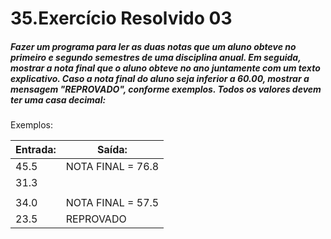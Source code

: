 # 35.Exercício Resolvido 03
##### Fazer um programa para ler as duas notas que um aluno obteve no primeiro e segundo semestres de uma disciplina anual. Em seguida, mostrar a nota final que o aluno obteve no ano juntamente com um texto explicativo. Caso a nota final do aluno seja inferior a 60.00, mostrar a mensagem "REPROVADO", conforme exemplos. Todos os valores devem ter uma casa decimal:

Exemplos:

| Entrada:  | Saída:            |
|-----------|-------------------|
|  45.5     | NOTA FINAL = 76.8 |
|  31.3     |                   |
|           |                   |
| 34.0      | NOTA FINAL = 57.5 |
| 23.5      | REPROVADO         |